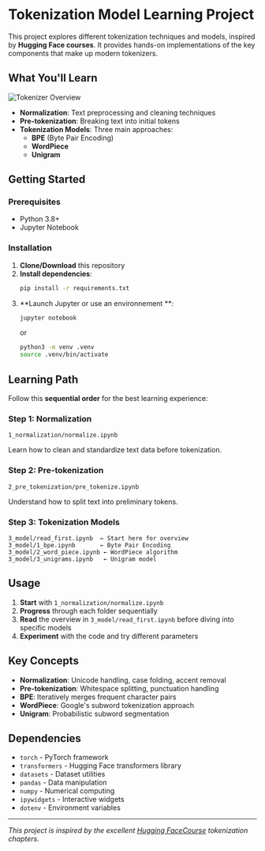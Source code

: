 # Tokenization Model Learning Project

This project explores different tokenization techniques and models, inspired by **Hugging Face courses**. It provides hands-on implementations of the key components that make up modern tokenizers.

## What You'll Learn

![Tokenizer Overview](public/tokenizer.png)

- **Normalization**: Text preprocessing and cleaning techniques
- **Pre-tokenization**: Breaking text into initial tokens
- **Tokenization Models**: Three main approaches:
  - **BPE** (Byte Pair Encoding)
  - **WordPiece** 
  - **Unigram**

## Getting Started

### Prerequisites
- Python 3.8+
- Jupyter Notebook

### Installation

1. **Clone/Download** this repository
2. **Install dependencies**:
   ```bash
   pip install -r requirements.txt
   ```
3. **Launch Jupyter or use an environnement **:
   ```bash
   jupyter notebook 
   ```
   or
   ```bash
   python3 -m venv .venv
   source .venv/bin/activate
   ```

## Learning Path

Follow this **sequential order** for the best learning experience:

### Step 1: Normalization
```
1_normalization/normalize.ipynb
```
Learn how to clean and standardize text data before tokenization.

### Step 2: Pre-tokenization  
```
2_pre_tokenization/pre_tokenize.ipynb
```
Understand how to split text into preliminary tokens.

### Step 3: Tokenization Models
```
3_model/read_first.ipynb  ← Start here for overview
3_model/1_bpe.ipynb       ← Byte Pair Encoding
3_model/2_word_piece.ipynb ← WordPiece algorithm  
3_model/3_unigrams.ipynb   ← Unigram model
```

## Usage

1. **Start** with `1_normalization/normalize.ipynb`
2. **Progress** through each folder sequentially
3. **Read** the overview in `3_model/read_first.ipynb` before diving into specific models
4. **Experiment** with the code and try different parameters

## Key Concepts

- **Normalization**: Unicode handling, case folding, accent removal
- **Pre-tokenization**: Whitespace splitting, punctuation handling
- **BPE**: Iteratively merges frequent character pairs
- **WordPiece**: Google's subword tokenization approach
- **Unigram**: Probabilistic subword segmentation

## Dependencies

- `torch` - PyTorch framework
- `transformers` - Hugging Face transformers library
- `datasets` - Dataset utilities
- `pandas` - Data manipulation
- `numpy` - Numerical computing
- `ipywidgets` - Interactive widgets
- `dotenv` - Environment variables

---

*This project is inspired by the excellent [Hugging FaceCourse](https://huggingface.co) tokenization chapters.*
